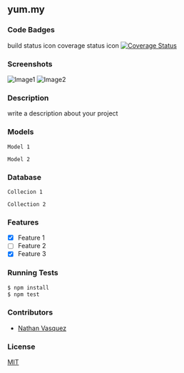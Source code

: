 ## yum.my
### Code Badges
build status icon
coverage status icon
[![Coverage Status](https://coveralls.io/repos/SuperArtie/yum.my/badge.png)](https://coveralls.io/r/SuperArtie/yum.my)

### Screenshots
![Image1](https://raw.githubusercontent.com/nss-cohort-2014-06-07/express-template/master/docs/screenshots/one.jpg)
![Image2](https://raw.githubusercontent.com/nss-cohort-2014-06-07/express-template/master/docs/screenshots/two.jpg)

### Description
write a description about your project

### Models
```
Model 1
```

```
Model 2
```

### Database
```
Collecion 1
```

```
Collection 2
```

### Features
- [x] Feature 1
- [ ] Feature 2
- [x] Feature 3

### Running Tests
```bash
$ npm install
$ npm test
```

### Contributors
- [Nathan Vasquez](https://github.com/superartie)

### License
[MIT](LICENSE)

